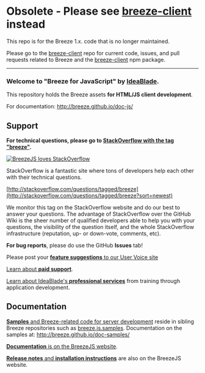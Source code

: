 
# Obsolete - Please see [breeze-client](https://github.com/Breeze/breeze-client) instead

This repo is for the Breeze 1.x. code that is no longer maintained.  

Please go to the [breeze-client](https://github.com/Breeze/breeze-client) repo for current code, issues, and pull requests related to Breeze and the [breeze-client](https://www.npmjs.com/package/breeze-client) npm package.

<hr/>

### Welcome to "**Breeze for JavaScript**" by [**IdeaBlade**](http://www.ideablade.com "IdeaBlade website"). 

This repository holds the Breeze assets **for HTML/JS client development**. 

For documentation: http://breeze.github.io/doc-js/

## Support

**For technical questions, please go to [StackOverflow with the tag "breeze"](http://stackoverflow.com/questions/tagged/breeze?sort=newest "BreezeJS on StackOverflow").**

<p><a title="BreezeJS on StackOverflow" href="http://stackoverflow.com/questions/tagged/breeze?sort=newest"><img src="http://www.breezejs.com/sites/all/images/BreezeLovesStackOverflow.png" alt="BreezeJS loves StackOverflow"></a></p>

StackOverflow is a fantastic site where tons of developers help each other with their technical questions.

[http://stackoverflow.com/questions/tagged/breeze](http://stackoverflow.com/questions/tagged/breeze?sort=newest)

We monitor this tag on the StackOverflow website and do our best to answer your questions. The advantage of StackOverflow over the GitHub Wiki is the sheer number of qualified developers able to help you with your questions, the visibility of the question itself, and the whole StackOverflow infrastructure (reputation, up- or down-vote, comments, etc).

**For bug reports**, please do use the GitHub **Issues** tab! 

Please post your [**feature suggestions** to our User Voice site](https://breezejs.uservoice.com/ "Breeze User Voice")

<a href="mailto:breeze@ideablade.com/?subject=Tell me about paid support" title="Paid Support">Learn about <strong>paid support</strong></a>. 

<a href="mailto:breeze@ideablade.com/?subject=Tell me about professional services" title="Professional Services">Learn about IdeaBlade's <strong>professional services</strong></a> from training through application development</a>.

## Documentation

[**Samples** and Breeze-related code for server development](https://github.com/Breeze "Breeze sample repositories on github") reside in sibling Breeze repositories such as [breeze.js.samples](https://github.com/Breeze/breeze.js.samples "BreezeJS samples"). Documentation on the samples at: http://breeze.github.io/doc-samples/

[**Documentation** is on the BreezeJS website](http://breeze.github.io/doc-js/ "BreezeJS documentation").

[**Release notes** and **installation instructions**](http://breeze.github.io/doc-js/download.html) are also on the BreezeJS website.
